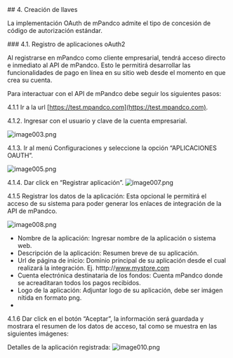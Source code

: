 <div id="step40"></div>
## 4. Creación de llaves

La implementación OAuth de mPandco admite el tipo de concesión de código de autorización estándar.

<div id="step41"></div>
### 4.1. Registro de aplicaciones oAuth2

Al registrarse en mPandco  como cliente empresarial, tendrá acceso directo e inmediato al API de mPandco. Esto le permitirá desarrollar las funcionalidades de pago en línea en su sitio web desde el momento en que crea su cuenta.

Para interactuar con el API de mPandco debe seguir los siguientes pasos:

4.1.1 Ir a la url [https://test.mpandco.com](https://test.mpandco.com).

4.1.2. Ingresar con el usuario y clave de la cuenta empresarial.

![image003.png]({{site.baseurl}}/images/image003.png)

4.1.3. Ir al menú Configuraciones y seleccione la opción “APLICACIONES OAUTH”.

![image005.png]({{site.baseurl}}/images/image005.png)

4.1.4. Dar click en “Registrar aplicación”.
![image007.png]({{site.baseurl}}/images/image007.png)

4.1.5 Registrar los datos de la aplicación: Esta opcional le permitirá el acceso de su sistema para poder generar los enlaces de integración de la API de mPandco.

![image008.png]({{site.baseurl}}/images/image008.png)

* Nombre de la aplicación: Ingresar nombre de la aplicación o sistema web.
* Descripción de la aplicación: Resumen breve de su aplicación.
* Url de página de inicio: Dominio principal de su aplicación desde el cual realizará la integración. Ej. htttp://www.mystore.com
* Cuenta electrónica destinataria de los fondos: Cuenta mPandco donde se acreaditaran todos los pagos recibidos.
* Logo de la aplicación: Adjuntar logo de su aplicación, debe ser imágen nítida en formato png.
*
4.1.6 Dar click en el botón “Aceptar”, la información será guardada y mostrara el resumen de los datos de acceso, tal como se muestra en las siguientes imágenes:

Detalles de la aplicación registrada:
![image010.png]({{site.baseurl}}/images/image010.png)
